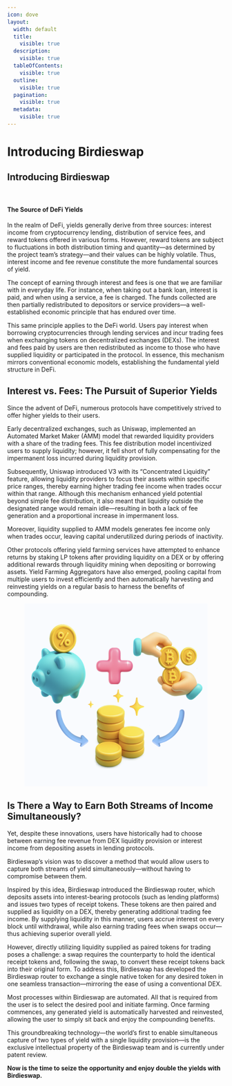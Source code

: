 ```yaml
---
icon: dove
layout:
  width: default
  title:
    visible: true
  description:
    visible: true
  tableOfContents:
    visible: true
  outline:
    visible: true
  pagination:
    visible: true
  metadata:
    visible: true
---
```


# Introducing Birdieswap

## Introducing Birdieswap

<figure><img src="../../.gitbook/assets/Birdieswap_Intro.png" alt=""><figcaption></figcaption></figure>

#### The Source of DeFi Yields

In the realm of DeFi, yields generally derive from three sources: interest income from cryptocurrency lending, distribution of service fees, and reward tokens offered in various forms. However, reward tokens are subject to fluctuations in both distribution timing and quantity—as determined by the project team’s strategy—and their values can be highly volatile. Thus, interest income and fee revenue constitute the more fundamental sources of yield.

The concept of earning through interest and fees is one that we are familiar with in everyday life. For instance, when taking out a bank loan, interest is paid, and when using a service, a fee is charged. The funds collected are then partially redistributed to depositors or service providers—a well-established economic principle that has endured over time.

This same principle applies to the DeFi world. Users pay interest when borrowing cryptocurrencies through lending services and incur trading fees when exchanging tokens on decentralized exchanges (DEXs). The interest and fees paid by users are then redistributed as income to those who have supplied liquidity or participated in the protocol. In essence, this mechanism mirrors conventional economic models, establishing the fundamental yield structure in DeFi.

## Interest vs. Fees: The Pursuit of Superior Yields

Since the advent of DeFi, numerous protocols have competitively strived to offer higher yields to their users.

Early decentralized exchanges, such as Uniswap, implemented an Automated Market Maker (AMM) model that rewarded liquidity providers with a share of the trading fees. This fee distribution model incentivized users to supply liquidity; however, it fell short of fully compensating for the impermanent loss incurred during liquidity provision.

Subsequently, Uniswap introduced V3 with its “Concentrated Liquidity” feature, allowing liquidity providers to focus their assets within specific price ranges, thereby earning higher trading fee income when trades occur within that range. Although this mechanism enhanced yield potential beyond simple fee distribution, it also meant that liquidity outside the designated range would remain idle—resulting in both a lack of fee generation and a proportional increase in impermanent loss.

Moreover, liquidity supplied to AMM models generates fee income only when trades occur, leaving capital underutilized during periods of inactivity.

Other protocols offering yield farming services have attempted to enhance returns by staking LP tokens after providing liquidity on a DEX or by offering additional rewards through liquidity mining when depositing or borrowing assets. Yield Farming Aggregators have also emerged, pooling capital from multiple users to invest efficiently and then automatically harvesting and reinvesting yields on a regular basis to harness the benefits of compounding.

<figure><img src="../../.gitbook/assets/Birdieswap_Dual_Yields.png" alt=""><figcaption></figcaption></figure>

## Is There a Way to Earn Both Streams of Income Simultaneously?

Yet, despite these innovations, users have historically had to choose between earning fee revenue from DEX liquidity provision or interest income from depositing assets in lending protocols.

Birdieswap’s vision was to discover a method that would allow users to capture both streams of yield simultaneously—without having to compromise between them.

Inspired by this idea, Birdieswap introduced the Birdieswap router, which deposits assets into interest-bearing protocols (such as lending platforms) and issues two types of receipt tokens. These tokens are then paired and supplied as liquidity on a DEX, thereby generating additional trading fee income. By supplying liquidity in this manner, users accrue interest on every block until withdrawal, while also earning trading fees when swaps occur—thus achieving superior overall yield.

However, directly utilizing liquidity supplied as paired tokens for trading poses a challenge: a swap requires the counterparty to hold the identical receipt tokens and, following the swap, to convert these receipt tokens back into their original form. To address this, Birdieswap has developed the Birdieswap router to exchange a single native token for any desired token in one seamless transaction—mirroring the ease of using a conventional DEX.

Most processes within Birdieswap are automated. All that is required from the user is to select the desired pool and initiate farming. Once farming commences, any generated yield is automatically harvested and reinvested, allowing the user to simply sit back and enjoy the compounding benefits.

This groundbreaking technology—the world’s first to enable simultaneous capture of two types of yield with a single liquidity provision—is the exclusive intellectual property of the Birdieswap team and is currently under patent review.

**Now is the time to seize the opportunity and enjoy double the yields with Birdieswap.**
